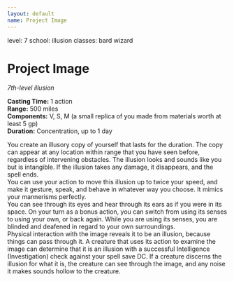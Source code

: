 ```yaml
---
layout: default
name: Project Image
---
```

level: 7
school: illusion
classes: bard
         wizard

# Project Image 
_7th-level illusion_ 

**Casting Time:** 1 action    
**Range:** 500 miles    
**Components:** V, S, M (a small replica of you made from materials worth at least 5 gp)    
**Duration:** Concentration, up to 1 day 

You create an illusory copy of yourself that lasts for the duration. The copy can appear at any location within range that you have seen before, regardless of intervening obstacles. The illusion looks and sounds like you but is intangible. If the illusion takes any damage, it disappears, and the spell ends.    
You can use your action to move this illusion up to twice your speed, and make it gesture, speak, and behave in whatever way you choose. It mimics your mannerisms perfectly.    
You can see through its eyes and hear through its ears as if you were in its space. On your turn as a bonus action, you can switch from using its senses to using your own, or back again. While you are using its senses, you are blinded and deafened in regard to your own surroundings.    
Physical interaction with the image reveals it to be an illusion, because things can pass through it. A creature that uses its action to examine the image can determine that it is an illusion with a successful Intelligence (Investigation) check against your spell save DC. If a creature discerns the illusion for what it is, the creature can see through the image, and any noise it makes sounds hollow to the creature. 